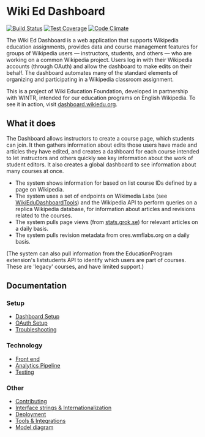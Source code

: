 # Wiki Ed Dashboard

[![Build Status](https://travis-ci.org/WikiEducationFoundation/WikiEduDashboard.svg?branch=master)](https://travis-ci.org/WikiEducationFoundation/WikiEduDashboard)
[![Test Coverage](https://codeclimate.com/github/WikiEducationFoundation/WikiEduDashboard/badges/coverage.svg)](https://codeclimate.com/github/WikiEducationFoundation/WikiEduDashboard)
[![Code Climate](https://codeclimate.com/github/WikiEducationFoundation/WikiEduDashboard/badges/gpa.svg)](https://codeclimate.com/github/WikiEducationFoundation/WikiEduDashboard)

The Wiki Ed Dashboard is a web application that supports Wikipedia education assignments, provides data and course management features for groups of Wikipedia users — instructors, students, and others — who are working on a common Wikipedia project. Users log in with their Wikipedia accounts (through OAuth) and allow the dashboard to make edits on their behalf. The dashboard automates many of the standard elements of organizing and participating in a Wikipedia classroom assignment.

This is a project of Wiki Education Foundation, developed in partnership with WINTR, intended for our education programs on English Wikipedia. To see it in action, visit [dashboard.wikiedu.org](https://dashboard.wikiedu.org).

## What it does

The Dashboard allows instructors to create a course page, which students can join. It then gathers information about edits those users have made and articles they have edited, and creates a dashboard for each course intended to let instructors and others quickly see key information about the work of student editors. It also creates a global dashboard to see information about many courses at once.

 * The system shows information for based on list course IDs defined by a page on Wikipedia.
 * The system uses a set of endpoints on Wikimedia Labs (see [WikiEduDashboardTools](https://github.com/WikiEducationFoundation/WikiEduDashboardTools)) and the Wikipedia API to perform queries on a replica Wikipedia database, for information about articles and revisions related to the courses.
 * The system pulls page views (from [stats.grok.se](http://stats.grok.se)) for relevant articles on a daily basis.
 * The system pulls revision metadata from ores.wmflabs.org on a daily basis.

 (The system can also pull information from the EducationProgram extension's liststudents API to identify which users are part of courses. These are 'legacy' courses, and have limited support.)

## Documentation
### Setup
- [Dashboard Setup](docs/setup.md)
- [OAuth Setup](docs/oauth.md)
- [Troubleshooting](docs/troubleshooting.md)

### Technology
- [Front end](docs/frontend.md)
- [Analytics Pipeline](docs/importers.md)
- [Testing](docs/testing.md)

### Other
- [Contributing](CONTRIBUTING.md)
- [Interface strings & Internationalization](docs/i18n.md)
- [Deployment](docs/deploy.md)
- [Tools & Integrations](docs/tools.md)
- [Model diagram](erd.pdf)
